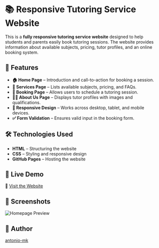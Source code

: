 # 📚 Responsive Tutoring Service Website

This is a **fully responsive tutoring service website** designed to help students and parents easily book tutoring sessions. The website provides information about available subjects, pricing, tutor profiles, and an online booking system.

## 🌟 Features

- **🏠 Home Page** – Introduction and call-to-action for booking a session.  
- **📖 Services Page** – Lists available subjects, pricing, and FAQs.  
- **📅 Booking Page** – Allows users to schedule a tutoring session.  
- **👩‍🏫 About Us Page** – Displays tutor profiles with images and qualifications.  
- **📱 Responsive Design** – Works across desktop, tablet, and mobile devices.  
- **✅ Form Validation** – Ensures valid input in the booking form.  

## 🛠️ Technologies Used

- **HTML** – Structuring the website  
- **CSS** – Styling and responsive design  
- **GitHub Pages** – Hosting the website  

## 🚀 Live Demo

🔗 [Visit the Website](https://antonio-mk.github.io/Tutoring_Website/)

## 📸 Screenshots

![Homepage Preview](https://imgur.com/a/PsqFeYe)  

## 📌 Author

[antonio-mk](https://github.com/antonio-mk)
